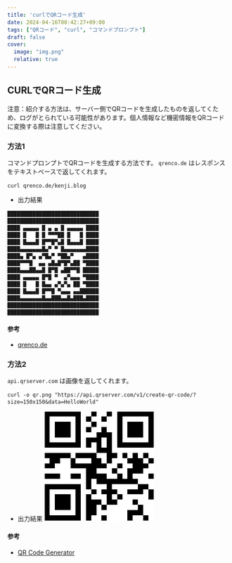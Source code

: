 ```yaml
---
title: 'curlでQRコード生成'
date: 2024-04-16T00:42:27+09:00
tags: ["QRコード", "curl", "コマンドプロンプト"]
draft: false
cover:
  image: "img.png"
  relative: true
---
```


## CURLでQRコード生成

注意：紹介する方法は、サーバー側でQRコードを生成したものを返してくため、ログがとられている可能性があります。個人情報など機密情報をQRコードに変換する際は注意してください。

### 方法1

コマンドプロンプトでQRコードを生成する方法です。
`qrenco.de` はレスポンスをテキストベースで返してくれます。

```
curl qrenco.de/kenji.blog
```

- 出力結果

```
█████████████████████████████
█████████████████████████████
████ ▄▄▄▄▄ █ ▄ ▄ █ ▄▄▄▄▄ ████
████ █   █ █ ▀▀▀██ █   █ ████
████ █▄▄▄█ █▀▀█▀▄█ █▄▄▄█ ████
████▄▄▄▄▄▄▄█▄▀ ▀ █▄▄▄▄▄▄▄████
████▄ █▀▄ ▄▀█▄▀ ▀██▄▀   ▄████
████▀▀▀█  ▄▄ ▄█▄█▀█▀▄██ ▀████
████▄▄▄██▄▄█ █▀█ ▄██▀▀█ █████
████ ▄▄▄▄▄ █▀█ ▀  ▄▀▄▄▄ ▀████
████ █   █ █▄▄ ▄▀▄▀▄ ██ ▀████
████ █▄▄▄█ █▀▀█ ▀▄▄▄ ▄▄██████
████▄▄▄▄▄▄▄█▄▄███▄▄█▄███▄████
█████████████████████████████
█████████████████████████████
```

#### 参考
- [qrenco.de](https://qrenco.de/)

### 方法2

`api.qrserver.com` は画像を返してくれます。

```
curl -o qr.png "https://api.qrserver.com/v1/create-qr-code/?size=150x150&data=HelloWorld"
```

- 出力結果
![](qr.png)

#### 参考
- [QR Code Generator](https://goqr.me/api/doc/create-qr-code/)